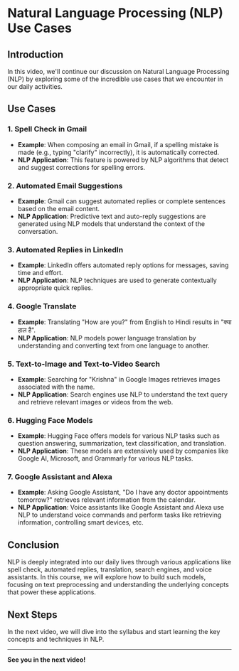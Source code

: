 # Natural Language Processing (NLP) Use Cases

## Introduction

In this video, we'll continue our discussion on Natural Language Processing (NLP) by exploring some of the incredible use cases that we encounter in our daily activities.

## Use Cases

### 1. **Spell Check in Gmail**

- **Example**: When composing an email in Gmail, if a spelling mistake is made (e.g., typing "clarify" incorrectly), it is automatically corrected.
- **NLP Application**: This feature is powered by NLP algorithms that detect and suggest corrections for spelling errors.

### 2. **Automated Email Suggestions**

- **Example**: Gmail can suggest automated replies or complete sentences based on the email content.
- **NLP Application**: Predictive text and auto-reply suggestions are generated using NLP models that understand the context of the conversation.

### 3. **Automated Replies in LinkedIn**

- **Example**: LinkedIn offers automated reply options for messages, saving time and effort.
- **NLP Application**: NLP techniques are used to generate contextually appropriate quick replies.

### 4. **Google Translate**

- **Example**: Translating "How are you?" from English to Hindi results in "क्या हाल है".
- **NLP Application**: NLP models power language translation by understanding and converting text from one language to another.

### 5. **Text-to-Image and Text-to-Video Search**

- **Example**: Searching for "Krishna" in Google Images retrieves images associated with the name.
- **NLP Application**: Search engines use NLP to understand the text query and retrieve relevant images or videos from the web.

### 6. **Hugging Face Models**

- **Example**: Hugging Face offers models for various NLP tasks such as question answering, summarization, text classification, and translation.
- **NLP Application**: These models are extensively used by companies like Google AI, Microsoft, and Grammarly for various NLP tasks.

### 7. **Google Assistant and Alexa**

- **Example**: Asking Google Assistant, "Do I have any doctor appointments tomorrow?" retrieves relevant information from the calendar.
- **NLP Application**: Voice assistants like Google Assistant and Alexa use NLP to understand voice commands and perform tasks like retrieving information, controlling smart devices, etc.

## Conclusion

NLP is deeply integrated into our daily lives through various applications like spell check, automated replies, translation, search engines, and voice assistants. In this course, we will explore how to build such models, focusing on text preprocessing and understanding the underlying concepts that power these applications.

## Next Steps

In the next video, we will dive into the syllabus and start learning the key concepts and techniques in NLP.

---

**See you in the next video!**
